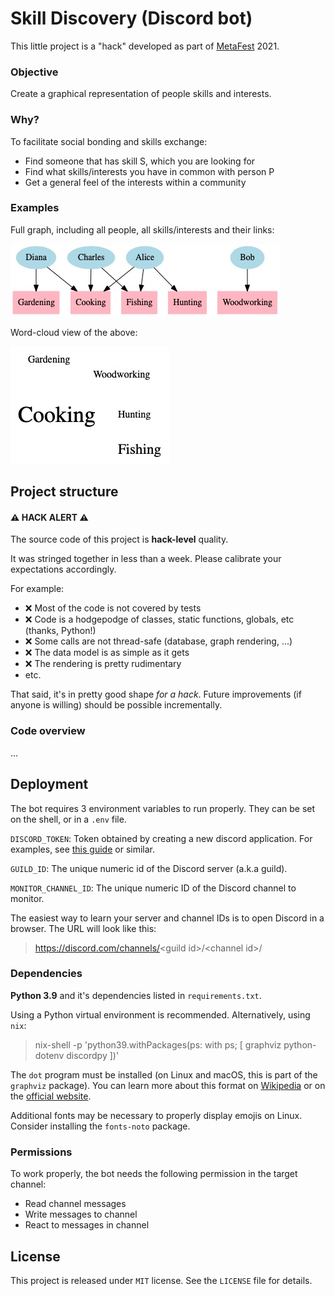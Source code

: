 # Skill Discovery (Discord bot)

This little project is a "hack" developed as part of [MetaFest](https://metafest.metagame.wtf) 2021.

### Objective

Create a graphical representation of people skills and interests.

### Why?

To facilitate social bonding and skills exchange:

 * Find someone that has skill S, which you are looking for
 * Find what skills/interests you have in common with person P
 * Get a general feel of the interests within a community

### Examples

Full graph, including all people, all skills/interests and their links:

![Full graph](sample/full-graph.jpg)

Word-cloud view of the above:

![Word cloud](sample/word-cloud.jpg)

## Project structure

#### ⚠️ HACK ALERT ⚠️
The source code of this project is **hack-level** quality.

It was stringed together in less than a week.
Please calibrate your expectations accordingly.

For example:

 * ❌ Most of the code is not covered by tests
 * ❌ Code is a hodgepodge of classes, static functions, globals, etc (thanks, Python!)
 * ❌ Some calls are not thread-safe (database, graph rendering, ...)
 * ❌ The data model is as simple as it gets
 * ❌ The rendering is pretty rudimentary
 * etc.

That said, it's in pretty good shape *for a hack*.
Future improvements (if anyone is willing) should be possible incrementally.

### Code overview

...

## Deployment

The bot requires 3 environment variables to run properly.
They can be set on the shell, or in a `.env` file.

`DISCORD_TOKEN`: Token obtained by creating a new discord application.
For examples, see [this guide](https://realpython.com/how-to-make-a-discord-bot-python/) or similar.

`GUILD_ID`: The unique numeric id of the Discord server (a.k.a guild).

`MONITOR_CHANNEL_ID`: The unique numeric ID of the Discord channel to monitor.

The easiest way to learn your server and channel IDs is to open Discord in a browser.
The URL will look like this:

> https://discord.com/channels/<guild id\>/<channel id\>/

### Dependencies

**Python 3.9** and it's dependencies listed in `requirements.txt`.

Using a Python virtual environment is recommended.
Alternatively, using `nix`:

 > nix-shell -p 'python39.withPackages(ps: with ps; [ graphviz python-dotenv discordpy ])'

The `dot` program must be installed (on Linux and macOS, this is part of the `graphviz` package). You can learn more about this format on [Wikipedia](https://en.wikipedia.org/wiki/Graphviz) or on the [official website](https://www.graphviz.org/).

Additional fonts may be necessary to properly display emojis on Linux. Consider installing the `fonts-noto` package.

### Permissions

To work properly, the bot needs the following permission in the target channel:

 * Read channel messages
 * Write messages to channel
 * React to messages in channel

## License

This project is released under `MIT` license. See the `LICENSE` file for details.
